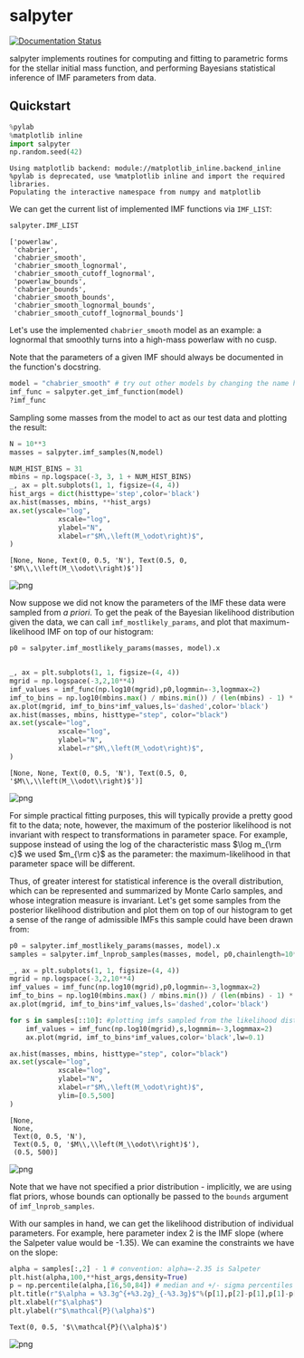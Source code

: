 # salpyter

[![Documentation Status](https://readthedocs.org/projects/salpyter/badge/?version=latest)](https://salpyter.readthedocs.io/en/latest/?badge=latest)

salpyter implements routines for computing and fitting to parametric forms for the stellar initial mass function, and performing Bayesians statistical inference of IMF parameters from data.

## Quickstart


```python
%pylab
%matplotlib inline
import salpyter
np.random.seed(42)
```

    Using matplotlib backend: module://matplotlib_inline.backend_inline
    %pylab is deprecated, use %matplotlib inline and import the required libraries.
    Populating the interactive namespace from numpy and matplotlib


We can get the current list of implemented IMF functions via `IMF_LIST`:


```python
salpyter.IMF_LIST
```




    ['powerlaw',
     'chabrier',
     'chabrier_smooth',
     'chabrier_smooth_lognormal',
     'chabrier_smooth_cutoff_lognormal',
     'powerlaw_bounds',
     'chabrier_bounds',
     'chabrier_smooth_bounds',
     'chabrier_smooth_lognormal_bounds',
     'chabrier_smooth_cutoff_lognormal_bounds']



Let's use the implemented `chabrier_smooth` model as an example: a lognormal that smoothly turns into a high-mass powerlaw with no cusp.

Note that the parameters of a given IMF should always be documented in the function's docstring.


```python
model = "chabrier_smooth" # try out other models by changing the name here
imf_func = salpyter.get_imf_function(model)
?imf_func
```

Sampling some masses from the model to act as our test data and plotting the result:


```python
N = 10**3
masses = salpyter.imf_samples(N,model)

NUM_HIST_BINS = 31
mbins = np.logspace(-3, 3, 1 + NUM_HIST_BINS)
_, ax = plt.subplots(1, 1, figsize=(4, 4))
hist_args = dict(histtype='step',color='black')
ax.hist(masses, mbins, **hist_args)
ax.set(yscale="log",
            xscale="log",
            ylabel="N",
            xlabel=r"$M\,\left(M_\odot\right)$",
)

```




    [None, None, Text(0, 0.5, 'N'), Text(0.5, 0, '$M\\,\\left(M_\\odot\\right)$')]




    
![png](quickstart_files/quickstart_8_1.png)
    


Now suppose we did not know the parameters of the IMF these data were sampled from *a priori*. To get the peak of the Bayesian likelihood distribution given the data, we can call `imf_mostlikely_params`, and plot that maximum-likelihood IMF on top of our histogram:


```python
p0 = salpyter.imf_mostlikely_params(masses, model).x


_, ax = plt.subplots(1, 1, figsize=(4, 4))
mgrid = np.logspace(-3,2,10**4)
imf_values = imf_func(np.log10(mgrid),p0,logmmin=-3,logmmax=2)
imf_to_bins = np.log10(mbins.max() / mbins.min()) / (len(mbins) - 1) * len(masses) # convert from IMF value to expected bin counts
ax.plot(mgrid, imf_to_bins*imf_values,ls='dashed',color='black')
ax.hist(masses, mbins, histtype="step", color="black")
ax.set(yscale="log",
            xscale="log",
            ylabel="N",
            xlabel=r"$M\,\left(M_\odot\right)$",
)

```




    [None, None, Text(0, 0.5, 'N'), Text(0.5, 0, '$M\\,\\left(M_\\odot\\right)$')]




    
![png](quickstart_files/quickstart_10_1.png)
    


For simple practical fitting purposes, this will typically provide a pretty good fit to the data; note, however, the maximum of the posterior likelihood is not invariant with respect to transformations in parameter space. For example, suppose instead of using the log of the characteristic mass $\log m_{\rm c}$ we used $m_{\rm c}$ as the parameter: the maximum-likelihood in that parameter space will be different. 

Thus, of greater interest for statistical inference is the overall distribution, which can be represented and summarized by Monte Carlo samples, and whose integration measure is invariant. Let's get some samples from the posterior likelihood distribution and plot them on top of our histogram to get a sense of the range of admissible IMFs this sample could have been drawn from:


```python
p0 = salpyter.imf_mostlikely_params(masses, model).x
samples = salpyter.imf_lnprob_samples(masses, model, p0,chainlength=10**4)

_, ax = plt.subplots(1, 1, figsize=(4, 4))
mgrid = np.logspace(-3,2,10**4)
imf_values = imf_func(np.log10(mgrid),p0,logmmin=-3,logmmax=2)
imf_to_bins = np.log10(mbins.max() / mbins.min()) / (len(mbins) - 1) * len(masses) # convert from IMF value to expected bin counts
ax.plot(mgrid, imf_to_bins*imf_values,ls='dashed',color='black')

for s in samples[::10]: #plotting imfs sampled from the likelihood distribution
    imf_values = imf_func(np.log10(mgrid),s,logmmin=-3,logmmax=2)
    ax.plot(mgrid, imf_to_bins*imf_values,color='black',lw=0.1)

ax.hist(masses, mbins, histtype="step", color="black")
ax.set(yscale="log",
            xscale="log",
            ylabel="N",
            xlabel=r"$M\,\left(M_\odot\right)$",
            ylim=[0.5,500]
)
```




    [None,
     None,
     Text(0, 0.5, 'N'),
     Text(0.5, 0, '$M\\,\\left(M_\\odot\\right)$'),
     (0.5, 500)]




    
![png](quickstart_files/quickstart_12_1.png)
    


Note that we have not specified a prior distribution - implicitly, we are using flat priors, whose bounds can optionally be passed to the `bounds` argument of `imf_lnprob_samples`.

With our samples in hand, we can get the likelihood distribution of individual parameters. For example, here parameter index 2 is the IMF slope (where the Salpeter value would be -1.35). We can examine the constraints we have on the slope:


```python
alpha = samples[:,2] - 1 # convention: alpha=-2.35 is Salpeter
plt.hist(alpha,100,**hist_args,density=True)
p = np.percentile(alpha,[16,50,84]) # median and +/- sigma percentiles
plt.title(r"$\alpha = %3.3g^{+%3.2g}_{-%3.3g}$"%(p[1],p[2]-p[1],p[1]-p[0]))
plt.xlabel(r"$\alpha$")
plt.ylabel(r"$\mathcal{P}(\alpha)$")
```




    Text(0, 0.5, '$\\mathcal{P}(\\alpha)$')




    
![png](quickstart_files/quickstart_14_1.png)
    

